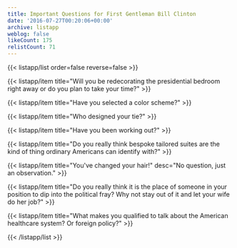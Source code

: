 ```yaml
---
title: Important Questions for First Gentleman Bill Clinton
date: '2016-07-27T00:20:06+00:00'
archive: listapp
weblog: false
likeCount: 175
relistCount: 71
---
```



{{< listapp/list order=false reverse=false >}}

   {{< listapp/item title="Will you be redecorating the presidential bedroom right away or do you plan to take your time?" >}}

   {{< listapp/item title="Have you selected a color scheme?" >}}

   {{< listapp/item title="Who designed your tie?" >}}

   {{< listapp/item title="Have you been working out?" >}}

   {{< listapp/item title="Do you really think bespoke tailored suites are the kind of thing ordinary Americans can identify with?" >}}

   {{< listapp/item title="You've changed your hair!"
      desc="No question, just an observation." >}}

   {{< listapp/item title="Do you really think it is the place of someone in your position to dip into the political fray? Why not stay out of it and let your wife do her job?" >}}

   {{< listapp/item title="What makes you qualified to talk about the American healthcare system? Or foreign policy?" >}}

{{< /listapp/list >}}
